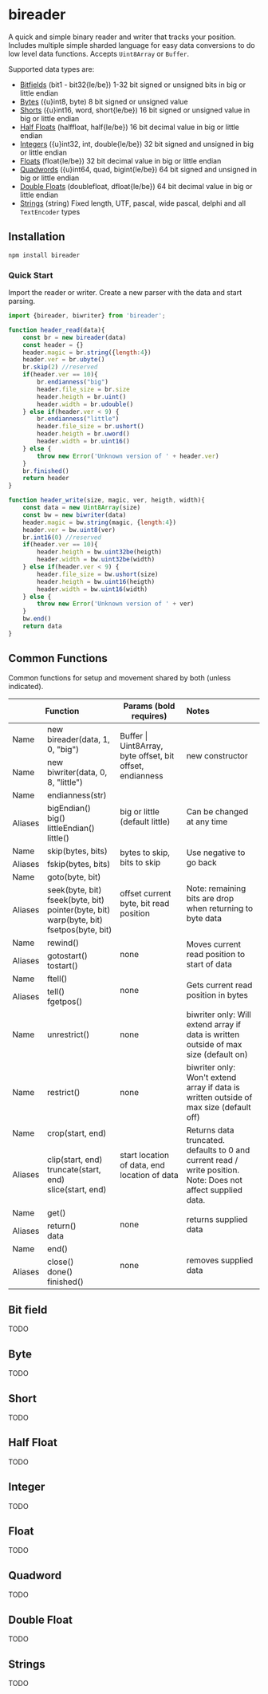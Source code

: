 # bireader

A quick and simple binary reader and writer that tracks your position. Includes multiple simple sharded language for easy data conversions to do low level data functions. Accepts `Uint8Array` or `Buffer`.

Supported data types are:

- [Bitfields](#bit-field) (bit1 - bit32{le/be}) 1-32 bit signed or unsigned bits in big or little endian
- [Bytes](#byte) ({u}int8, byte) 8 bit signed or unsigned value
- [Shorts](#short) ({u}int16, word, short{le/be}) 16 bit signed or unsigned value in big or little endian
- [Half Floats](#half-float) (halffloat, half{le/be}) 16 bit decimal value in big or little endian
- [Integers](#integer) ({u}int32, int, double{le/be}) 32 bit signed and unsigned in big or little endian
- [Floats](#float) (float{le/be}) 32 bit decimal value in big or little endian
- [Quadwords](#quadword) ({u}int64, quad, bigint{le/be}) 64 bit signed and unsigned in big or little endian
- [Double Floats](#float) (doublefloat, dfloat{le/be}) 64 bit decimal value in big or little endian
- [Strings](#strings) (string) Fixed length, UTF, pascal, wide pascal, delphi and all ```TextEncoder``` types

## Installation

```npm install bireader```

### Quick Start

Import the reader or writer. Create a new parser with the data and start parsing.

```javascript
import {bireader, biwriter} from 'bireader';

function header_read(data){
    const br = new bireader(data)
    const header = {}
    header.magic = br.string({length:4})
    header.ver = br.ubyte()
    br.skip(2) //reserved
    if(header.ver == 10){
        br.endianness("big")
        header.file_size = br.size
        header.heigth = br.uint()
        header.width = br.udouble()
    } else if(header.ver < 9) {
        br.endianness("little")
        header.file_size = br.ushort()
        header.heigth = br.uword()
        header.width = br.uint16()
    } else {
        throw new Error('Unknown version of ' + header.ver)
    }
    br.finished()
    return header
}

function header_write(size, magic, ver, heigth, width){
    const data = new Uint8Array(size)
    const bw = new biwriter(data)
    header.magic = bw.string(magic, {length:4})
    header.ver = bw.uint8(ver)
    br.int16(0) //reserved
    if(header.ver == 10){ 
        header.heigth = bw.uint32be(heigth)
        header.width = bw.uint32be(width)
    } else if(header.ver < 9) {
        header.file_size = bw.ushort(size)
        header.heigth = bw.uint16(heigth)
        header.width = bw.uint16(width)
    } else {
        throw new Error('Unknown version of ' + ver)
    }
    bw.end()
    return data
}
```

## Common Functions

Common functions for setup and movement shared by both (unless indicated).

<table>
<thead>
  <tr>
    <th align="center" colspan="2">Function</th>
    <th align="center">Params (bold requires)</th>
    <th align="left">Notes</th>
  </tr>
</thead>
<tbody>
  <tr>
    <td>Name</td>
    <td>new bireader(data, 1, 0, "big")</td>
    <td rowspan="2">Buffer | Uint8Array, byte offset, bit offset, endianness</td>
    <td rowspan="2">new constructor </td>
  </tr>
  <tr>
    <td>Name</td>
    <td>new biwriter(data, 0, 8, "little")</td>
  </tr>
  <tr>
    <td>Name</td>
    <td>endianness(str)</td>
    <td rowspan="2">big or little (default little)</td>
    <td rowspan="2">Can be changed at any time</td>
  </tr>
  <tr>
    <td>Aliases</td>
    <td>bigEndian()<br>big()<br>littleEndian()<br>little()</td>
  </tr>
  <tr>
    <td>Name</td>
    <td>skip(bytes, bits)</td>
    <td rowspan="2">bytes to skip, bits to skip</td>
    <td rowspan="2">Use negative to go back</td>
  </tr>
  <tr>
    <td>Aliases</td>
    <td>fskip(bytes, bits)</td>
  </tr>
  <tr>
    <td>Name</td>
    <td>goto(byte, bit)</td>
    <td rowspan="2">offset current byte, bit read position</td>
    <td rowspan="2">Note: remaining bits are drop when returning to byte data</td>
  </tr>
  <tr>
    <td>Aliases</td>
    <td>seek(byte, bit)<br>fseek(byte, bit)<br>pointer(byte, bit)<br>warp(byte, bit)<br>fsetpos(byte, bit)</td>
  </tr>
  <tr>
    <td>Name</td>
    <td>rewind()</td>
    <td rowspan="2">none</td>
    <td rowspan="2">Moves current read position to start of data</td>
  </tr>
  <tr>
    <td>Aliases</td>
    <td>gotostart()<br>tostart()</td>
  </tr>
  <tr>
    <td>Name</td>
    <td>ftell()</td>
    <td rowspan="2">none</td>
    <td rowspan="2">Gets current read position in bytes</td>
  </tr>
  <tr>
    <td>Aliases</td>
    <td>tell()<br>fgetpos()</td>
  </tr>
  <tr>
    <td>Name</td>
    <td>unrestrict()</td>
    <td>none</td>
    <td>biwriter only: Will extend array if data is written outside of max size (default on)</td>
  </tr>
  <tr>
    <td>Name</td>
    <td>restrict()</td>
    <td>none</td>
    <td>biwriter only: Won't extend array if data is written outside of max size (default off)</td>
  </tr>
  <tr>
    <td>Name</td>
    <td>crop(start, end)</td>
    <td rowspan="2">start location of data, end location of data</td>
    <td rowspan="2">Returns data truncated. defaults to 0 and current read / write position. <br>Note: Does not affect supplied data.</td>
  </tr>
  <tr>
    <td>Aliases</td>
    <td>clip(start, end)<br>truncate(start, end)<br>slice(start, end)</td>
  </tr>
  <tr>
    <td>Name</td>
    <td>get() </td>
    <td rowspan="2">none</td>
    <td rowspan="2">returns supplied data</td>
  </tr>
  <tr>
    <td>Aliases</td>
    <td>return()<br>data</td>
  </tr>
  <tr>
    <td>Name</td>
    <td>end()</td>
    <td rowspan="2">none</td>
    <td rowspan="2">removes supplied data</td>
  </tr>
  <tr>
    <td>Aliases</td>
    <td>close()<br>done()<br>finished()</td>
  </tr>
</tbody>
</table>

## Bit field

TODO

## Byte

TODO

## Short

TODO

## Half Float

TODO

## Integer

TODO

## Float

TODO

## Quadword

TODO

## Double Float

TODO

## Strings

TODO
